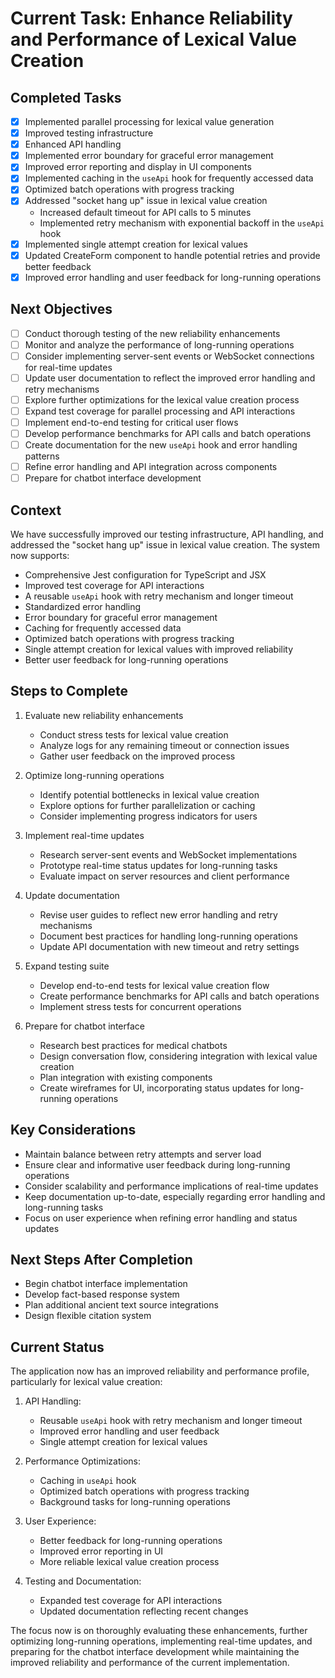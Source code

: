 # Current Task: Enhance Reliability and Performance of Lexical Value Creation

## Completed Tasks
- [x] Implemented parallel processing for lexical value generation
- [x] Improved testing infrastructure
- [x] Enhanced API handling
- [x] Implemented error boundary for graceful error management
- [x] Improved error reporting and display in UI components
- [x] Implemented caching in the `useApi` hook for frequently accessed data
- [x] Optimized batch operations with progress tracking
- [x] Addressed "socket hang up" issue in lexical value creation
  - Increased default timeout for API calls to 5 minutes
  - Implemented retry mechanism with exponential backoff in the `useApi` hook
- [x] Implemented single attempt creation for lexical values
- [x] Updated CreateForm component to handle potential retries and provide better feedback
- [x] Improved error handling and user feedback for long-running operations

## Next Objectives
- [ ] Conduct thorough testing of the new reliability enhancements
- [ ] Monitor and analyze the performance of long-running operations
- [ ] Consider implementing server-sent events or WebSocket connections for real-time updates
- [ ] Update user documentation to reflect the improved error handling and retry mechanisms
- [ ] Explore further optimizations for the lexical value creation process
- [ ] Expand test coverage for parallel processing and API interactions
- [ ] Implement end-to-end testing for critical user flows
- [ ] Develop performance benchmarks for API calls and batch operations
- [ ] Create documentation for the new `useApi` hook and error handling patterns
- [ ] Refine error handling and API integration across components
- [ ] Prepare for chatbot interface development

## Context
We have successfully improved our testing infrastructure, API handling, and addressed the "socket hang up" issue in lexical value creation. The system now supports:
- Comprehensive Jest configuration for TypeScript and JSX
- Improved test coverage for API interactions
- A reusable `useApi` hook with retry mechanism and longer timeout
- Standardized error handling
- Error boundary for graceful error management
- Caching for frequently accessed data
- Optimized batch operations with progress tracking
- Single attempt creation for lexical values with improved reliability
- Better user feedback for long-running operations

## Steps to Complete
1. Evaluate new reliability enhancements
   - Conduct stress tests for lexical value creation
   - Analyze logs for any remaining timeout or connection issues
   - Gather user feedback on the improved process

2. Optimize long-running operations
   - Identify potential bottlenecks in lexical value creation
   - Explore options for further parallelization or caching
   - Consider implementing progress indicators for users

3. Implement real-time updates
   - Research server-sent events and WebSocket implementations
   - Prototype real-time status updates for long-running tasks
   - Evaluate impact on server resources and client performance

4. Update documentation
   - Revise user guides to reflect new error handling and retry mechanisms
   - Document best practices for handling long-running operations
   - Update API documentation with new timeout and retry settings

5. Expand testing suite
   - Develop end-to-end tests for lexical value creation flow
   - Create performance benchmarks for API calls and batch operations
   - Implement stress tests for concurrent operations

6. Prepare for chatbot interface
   - Research best practices for medical chatbots
   - Design conversation flow, considering integration with lexical value creation
   - Plan integration with existing components
   - Create wireframes for UI, incorporating status updates for long-running operations

## Key Considerations
- Maintain balance between retry attempts and server load
- Ensure clear and informative user feedback during long-running operations
- Consider scalability and performance implications of real-time updates
- Keep documentation up-to-date, especially regarding error handling and long-running tasks
- Focus on user experience when refining error handling and status updates

## Next Steps After Completion
- Begin chatbot interface implementation
- Develop fact-based response system
- Plan additional ancient text source integrations
- Design flexible citation system

## Current Status
The application now has an improved reliability and performance profile, particularly for lexical value creation:
1. API Handling:
   - Reusable `useApi` hook with retry mechanism and longer timeout
   - Improved error handling and user feedback
   - Single attempt creation for lexical values

2. Performance Optimizations:
   - Caching in `useApi` hook
   - Optimized batch operations with progress tracking
   - Background tasks for long-running operations

3. User Experience:
   - Better feedback for long-running operations
   - Improved error reporting in UI
   - More reliable lexical value creation process

4. Testing and Documentation:
   - Expanded test coverage for API interactions
   - Updated documentation reflecting recent changes

The focus now is on thoroughly evaluating these enhancements, further optimizing long-running operations, implementing real-time updates, and preparing for the chatbot interface development while maintaining the improved reliability and performance of the current implementation.
